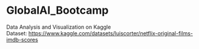 # GlobalAI_Bootcamp
Data Analysis and Visualization on Kaggle <br>
Dataset: https://www.kaggle.com/datasets/luiscorter/netflix-original-films-imdb-scores
